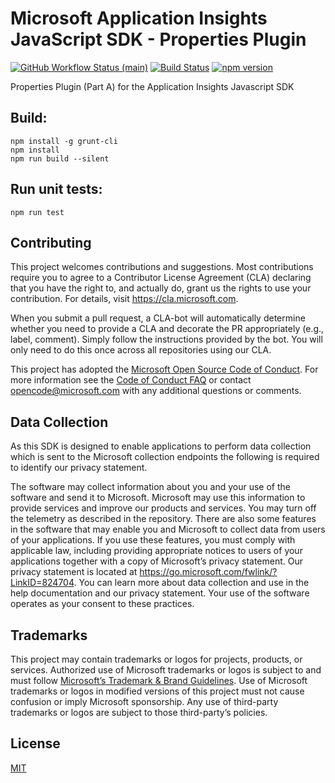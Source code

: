# Microsoft Application Insights JavaScript SDK - Properties Plugin

[![GitHub Workflow Status (main)](https://img.shields.io/github/actions/workflow/status/microsoft/ApplicationInsights-JS/ci.yml?branch=main)](https://github.com/microsoft/ApplicationInsights-JS/tree/main)
[![Build Status](https://dev.azure.com/mseng/AppInsights/_apis/build/status%2FAppInsights%20-%20DevTools%2F1DS%20JavaScript%20SDK%20web%20SKU%20(main%3B%20master)?branchName=main)](https://dev.azure.com/mseng/AppInsights/_build/latest?definitionId=8184&branchName=main)
[![npm version](https://badge.fury.io/js/%40microsoft%2Fapplicationinsights-properties-js.svg)](https://badge.fury.io/js/%40microsoft%2Fapplicationinsights-properties-js)

Properties Plugin (Part A) for the Application Insights Javascript SDK

## Build:
```
npm install -g grunt-cli
npm install
npm run build --silent
```

## Run unit tests:
```
npm run test
```

## Contributing

This project welcomes contributions and suggestions. Most contributions require you to
agree to a Contributor License Agreement (CLA) declaring that you have the right to,
and actually do, grant us the rights to use your contribution. For details, visit
https://cla.microsoft.com.

When you submit a pull request, a CLA-bot will automatically determine whether you need
to provide a CLA and decorate the PR appropriately (e.g., label, comment). Simply follow the
instructions provided by the bot. You will only need to do this once across all repositories using our CLA.

This project has adopted the [Microsoft Open Source Code of Conduct](https://opensource.microsoft.com/codeofconduct/).
For more information see the [Code of Conduct FAQ](https://opensource.microsoft.com/codeofconduct/faq/)
or contact [opencode@microsoft.com](mailto:opencode@microsoft.com) with any additional questions or comments.

## Data Collection

As this SDK is designed to enable applications to perform data collection which is sent to the Microsoft collection endpoints the following is required to identify our privacy statement.

The software may collect information about you and your use of the software and send it to Microsoft. Microsoft may use this information to provide services and improve our products and services. You may turn off the telemetry as described in the repository. There are also some features in the software that may enable you and Microsoft to collect data from users of your applications. If you use these features, you must comply with applicable law, including providing appropriate notices to users of your applications together with a copy of Microsoft’s privacy statement. Our privacy statement is located at https://go.microsoft.com/fwlink/?LinkID=824704. You can learn more about data collection and use in the help documentation and our privacy statement. Your use of the software operates as your consent to these practices.

## Trademarks

This project may contain trademarks or logos for projects, products, or services. Authorized use of Microsoft trademarks or logos is subject to and must follow [Microsoft’s Trademark & Brand Guidelines](https://www.microsoft.com/en-us/legal/intellectualproperty/trademarks/usage/general). Use of Microsoft trademarks or logos in modified versions of this project must not cause confusion or imply Microsoft sponsorship. Any use of third-party trademarks or logos are subject to those third-party’s policies.

## License

[MIT](LICENSE)

